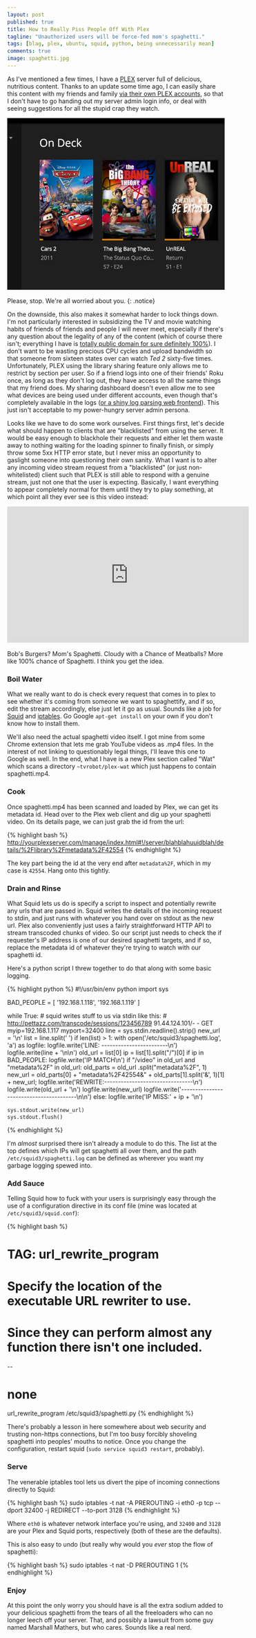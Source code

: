 ```yaml
---
layout: post
published: true
title: How to Really Piss People Off With Plex
tagline: "Unauthorized users will be force-fed mom's spaghetti."
tags: [blag, plex, ubuntu, squid, python, being unnecessarily mean]
comments: true
image: spaghetti.jpg
---
```


As I've mentioned a few times, I have a [PLEX](http://plex.tv) server full of delicious, nutritious content. Thanks to an update some time ago, I can easily share this content with my friends and family [via their own PLEX accounts](https://support.plex.tv/hc/en-us/sections/200295083-Server-Sharing), so that I don't have to go handing out my server admin login info, or deal with seeing suggestions for all the stupid crap they watch. <!--more-->

![Shitty Plex On Deck](/images/plex-garbage.png "Ugh.")

Please, stop. We're all worried about you.
{: .notice}

On the downside, this also makes it somewhat harder to lock things down. I'm not particularly interested in subsidizing the TV and movie watching habits of friends of friends and people I will never meet, especially if there's any question about the legality of any of the content (which of course there isn't; everything I have is [totally public domain for sure definitely 100%](https://en.wikipedia.org/wiki/List_of_films_in_the_public_domain_in_the_United_States)). I don't want to be wasting precious CPU cycles and upload bandwidth so that someone from sixteen states over can watch *Ted 2* sixty-five times. Unfortunately, PLEX using the library sharing feature only allows me to restrict by section per user. So if a friend logs into one of their friends' Roku once, as long as they don't log out, they have access to all the same things that my friend does. My sharing dashboard doesn't even allow me to see what devices are being used under different accounts, even though that's completely available in the logs ([or a shiny log parsing web frontend](https://github.com/ljunkie/plexWatch)). This just isn't acceptable to my power-hungry server admin persona.

Looks like we have to do some work ourselves. First things first, let's decide what should happen to clients that are "blacklisted" from using the server. It would be easy enough to blackhole their requests and either let them waste away to nothing waiting for the loading spinner to finally finish, or simply throw some 5xx HTTP error state, but I never miss an opportunity to gaslight someone into questioning their own sanity. What I want is to alter any incoming video stream request from a "blacklisted" (or just non-whitelisted) client such that PLEX is still able to respond with a genuine stream, just not one that the user is expecting. Basically, I want everything to appear completely normal for them until they try to play something, at which point all they ever see is this video instead:

<iframe width="560" height="315" src="https://www.youtube.com/embed/SW-BU6keEUw" frameborder="0" allowfullscreen></iframe><br />

Bob's Burgers? Mom's Spaghetti. Cloudy with a Chance of Meatballs? More like 100% chance of Spaghetti. I think you get the idea.

### Boil Water

What we really want to do is check every request that comes in to plex to see whether it's coming from someone we want to spaghettify, and if so, edit the stream accordingly, else just let it go as usual. Sounds like a job for [Squid](http://squid-cache.org) and [iptables](https://help.ubuntu.com/community/IptablesHowTo). Go Google ````apt-get install```` on your own if you don't know how to install them. 

We'll also need the actual spaghetti video itself. I got mine from some Chrome extension that lets me grab YouTube videos as .mp4 files. In the interest of not linking to questionably legal things, I'll leave this one to Google as well. In the end, what I have is a new Plex section called "Wat" which scans a directory ````~tvrobot/plex-wat```` which just happens to contain spaghetti.mp4.

### Cook

Once spaghetti.mp4 has been scanned and loaded by Plex, we can get its metadata id. Head over to the Plex web client and dig up your spaghetti video. On its details page, we can just grab the id from the url:

{% highlight bash %}
http://yourplexserver.com/manage/index.html#!/server/blahblahuuidblah/details/%2Flibrary%2Fmetadata%2F42554
{% endhighlight %} 

The key part being the id at the very end after ````metadata%2F````, which in my case is ````42554````. Hang onto this tightly.

### Drain and Rinse

What Squid lets us do is specify a script to inspect and potentially rewrite any urls that are passed in. Squid writes the details of the incoming request to stdin, and just runs with whatever you hand over on stdout as the new url. Plex also conveniently just uses a fairly straightforward HTTP API to stream transcoded chunks of video. So our script just needs to check the if requester's IP address is one of our desired spaghetti targets, and if so, replace the metadata id of whatever they're trying to watch with our spaghetti id. 

Here's a python script I threw together to do that along with some basic logging.

{% highlight python %}
#!/usr/bin/env python
import sys

BAD_PEOPLE = [
    '192.168.1.118',
    '192.168.1.119'
]

while True:
    # squid writes stuff to us via stdin like this:
    # http://pettazz.com/transcode/sessions/123456789 91.44.124.101/- - GET myip=192.168.1.117 myport=32400
    line = sys.stdin.readline().strip()
    new_url = '\n'
    list = line.split(' ')
    if len(list) > 1:
        with open('/etc/squid3/spaghetti.log', 'a') as logfile:
            logfile.write('LINE: ------------------------\n')
            logfile.write(line + '\n\n')
            old_url = list[0]
            ip = list[1].split("/")[0]
            if ip in BAD_PEOPLE:
                logfile.write('IP MATCH\n')
                if "/video" in old_url and "metadata%2F" in old_url:
                    old_parts = old_url .split("metadata%2F", 1)
                    new_url = old_parts[0] + "metadata%2F42554&" + old_parts[1].split('&', 1)[1] + new_url;
                    logfile.write('REWRITE:--------------------------------\n')
                    logfile.write(old_url + '\n')
                    logfile.write(new_url)
                    logfile.write('----------------------------------------\n\n')
            else:
                logfile.write('IP MISS:' + ip + '\n')

    sys.stdout.write(new_url)
    sys.stdout.flush()
{% endhighlight %} 

I'm _almost_ surprised there isn't already a module to do this. The list at the top defines which IPs will get spaghetti all over them, and the path ````/etc/squid3/spaghetti.log```` can be defined as wherever you want my garbage logging spewed into. 

### Add Sauce

Telling Squid how to fuck with your users is surprisingly easy through the use of a configuration directive in its conf file (mine was located at ````/etc/squid3/squid.conf````):

{% highlight bash %}
#  TAG: url_rewrite_program
#   Specify the location of the executable URL rewriter to use.
#   Since they can perform almost any function there isn't one included.
--
# none

url_rewrite_program /etc/squid3/spaghetti.py
{% endhighlight %} 

There's probably a lesson in here somewhere about web security and trusting non-https connections, but I'm too busy forcibly shoveling spaghetti into peoples' mouths to notice. Once you change the configuration, restart squid (````sudo service squid3 restart````, probably).

### Serve

The venerable iptables tool lets us divert the pipe of incoming connections directly to Squid:

{% highlight bash %}
sudo iptables -t nat -A PREROUTING -i eth0 -p tcp --dport 32400 -j REDIRECT --to-port 3128
{% endhighlight %} 

Where ````eth0```` is whatever network interface you're using, and ````32400```` and ````3128```` are your Plex and Squid ports, respectively (both of these are the defaults). 

This is also easy to undo (but really why would you _ever_ stop the flow of spaghetti):

{% highlight bash %}
sudo iptables -t nat -D PREROUTING 1
{% endhighlight %} 

### Enjoy

At this point the only worry you should have is all the extra sodium added to your delicious spaghetti from the tears of all the freeloaders who can no longer leech off your server. That, and possibly a lawsuit from some guy named Marshall Mathers, but who cares. Sounds like a real nerd.
